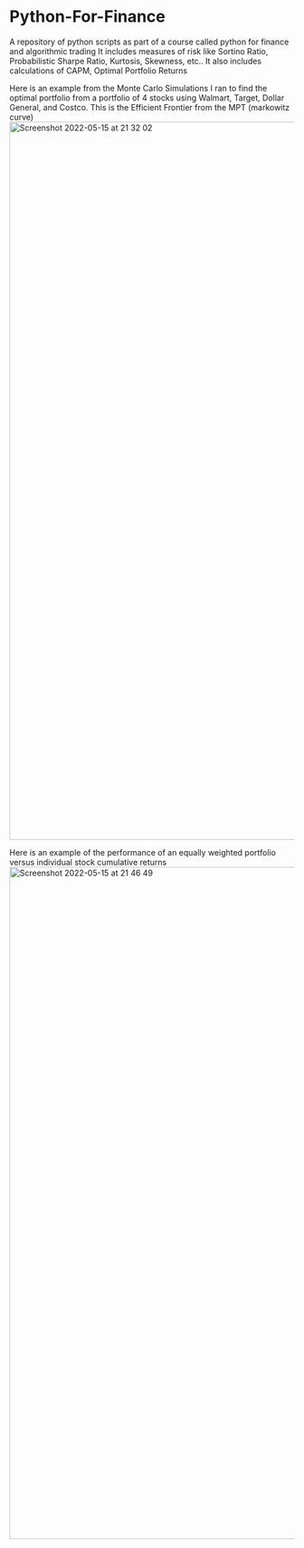# Python-For-Finance
A repository of python scripts as part of a course called python for finance and algorithmic trading
It includes measures of risk like Sortino Ratio, Probabilistic Sharpe Ratio, Kurtosis, Skewness, etc..
It also includes calculations of CAPM, Optimal Portfolio Returns

Here is an example from the Monte Carlo Simulations I ran to find the optimal portfolio from a portfolio of 4 stocks using Walmart, Target, Dollar General, and Costco. This is the Efficient Frontier from the MPT (markowitz curve)
<img width="1269" alt="Screenshot 2022-05-15 at 21 32 02" src="https://user-images.githubusercontent.com/98121213/168520269-9db63288-6a26-4c45-b527-7d75d4e2866f.png">


Here is an example of the performance of an equally weighted portfolio versus individual stock cumulative returns
<img width="1188" alt="Screenshot 2022-05-15 at 21 46 49" src="https://user-images.githubusercontent.com/98121213/168521537-e302ce89-e6f4-44d2-b5d0-910b2666c08d.png">
